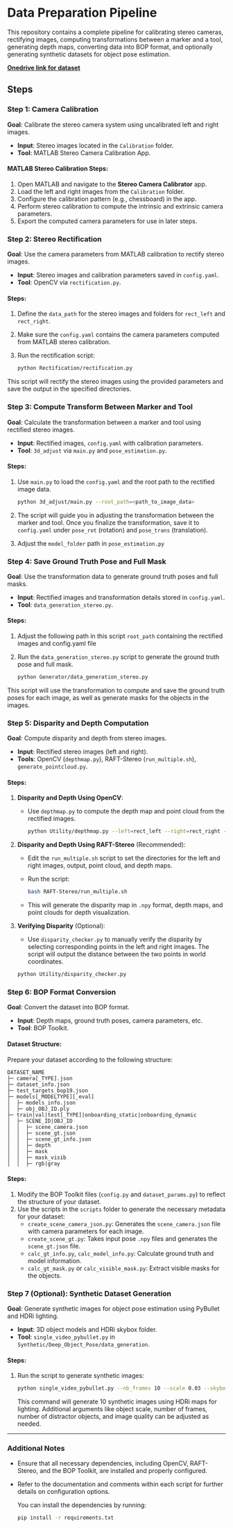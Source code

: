 # Data Preparation Pipeline

This repository contains a complete pipeline for calibrating stereo cameras, rectifying images, computing transformations between a marker and a tool, generating depth maps, converting data into BOP format, and optionally generating synthetic datasets for object pose estimation.

 [**Onedrive link for dataset**](https://imperiallondon-my.sharepoint.com/:f:/r/personal/sg1003_ic_ac_uk/Documents/Student%20Projects/MSc%20Tool%20Pose%20Estimation%20Utsav%20Rai%202024/Code/Data_and_Weights/Dataset?csf=1&web=1&e=lUIUM7)

## Steps

### Step 1: Camera Calibration

**Goal**: Calibrate the stereo camera system using uncalibrated left and right images.

- **Input**: Stereo images located in the `Calibration` folder.
- **Tool**: MATLAB Stereo Camera Calibration App.

#### MATLAB Stereo Calibration Steps:

1. Open MATLAB and navigate to the **Stereo Camera Calibrator** app.
2. Load the left and right images from the `Calibration` folder.
3. Configure the calibration pattern (e.g., chessboard) in the app.
4. Perform stereo calibration to compute the intrinsic and extrinsic camera parameters.
5. Export the computed camera parameters for use in later steps.

### Step 2: Stereo Rectification

**Goal**: Use the camera parameters from MATLAB calibration to rectify stereo images.

- **Input**: Stereo images and calibration parameters saved in `config.yaml`.
- **Tool**: OpenCV via `rectification.py`.

#### Steps:

1. Define the `data_path` for the stereo images and folders for `rect_left` and `rect_right`.
2. Make sure the `config.yaml` contains the camera parameters computed from MATLAB stereo calibration.
3. Run the rectification script:

   ```bash
   python Rectification/rectification.py
   ```

This script will rectify the stereo images using the provided parameters and save the output in the specified directories.

### Step 3: Compute Transform Between Marker and Tool

**Goal**: Calculate the transformation between a marker and tool using rectified stereo images.

- **Input**: Rectified images, `config.yaml` with calibration parameters.
- **Tool**: `3d_adjust` via `main.py` and `pose_estimation.py`.

#### Steps:

1. Use `main.py` to load the `config.yaml` and the root path to the rectified image data.
   
   ```bash
   python 3d_adjust/main.py --root_path=<path_to_image_data>
   ```

2. The script will guide you in adjusting the transformation between the marker and tool. Once you finalize the transformation, save it to `config.yaml` under `pose_rot` (rotation) and `pose_trans` (translation).

3. Adjust the `model_folder` path in `pose_estimation.py`

### Step 4: Save Ground Truth Pose and Full Mask

**Goal**: Use the transformation data to generate ground truth poses and full masks.

- **Input**: Rectified images and transformation details stored in `config.yaml`.
- **Tool**: `data_generation_stereo.py`.

#### Steps:
1. Adjust the following path in this script `root_path` containing the rectified images and config.yaml file
2. Run the `data_generation_stereo.py` script to generate the ground truth pose and full mask.

   ```bash
   python Generator/data_generation_stereo.py 
   ```

This script will use the transformation to compute and save the ground truth poses for each image, as well as generate masks for the objects in the images.

### Step 5: Disparity and Depth Computation

**Goal**: Compute disparity and depth from stereo images.

- **Input**: Rectified stereo images (left and right).
- **Tools**: OpenCV (`depthmap.py`), RAFT-Stereo (`run_multiple.sh`), `generate_pointcloud.py`.

#### Steps:

1. **Disparity and Depth Using OpenCV**:
   - Use `depthmap.py` to compute the depth map and point cloud from the rectified images.
   
     ```bash
     python Utility/depthmap.py --left=rect_left --right=rect_right --config=config.yaml
     ```

2. **Disparity and Depth Using RAFT-Stereo** (Recommended):
   - Edit the `run_multiple.sh` script to set the directories for the left and right images, output, point cloud, and depth maps.
   - Run the script:

     ```bash
     bash RAFT-Stereo/run_multiple.sh
     ```

   - This will generate the disparity map in `.npy` format, depth maps, and point clouds for depth visualization.

3. **Verifying Disparity** (Optional):
   - Use `disparity_checker.py` to manually verify the disparity by selecting corresponding points in the left and right images. The script will output the distance between the two points in world coordinates.

   ```bash
   python Utility/disparity_checker.py
   ```

### Step 6: BOP Format Conversion

**Goal**: Convert the dataset into BOP format.

- **Input**: Depth maps, ground truth poses, camera parameters, etc.
- **Tool**: BOP Toolkit.

#### Dataset Structure:

Prepare your dataset according to the following structure:

```
DATASET_NAME
├─ camera[_TYPE].json
├─ dataset_info.json
├─ test_targets_bop19.json
├─ models[_MODELTYPE][_eval]
│  ├─ models_info.json
│  ├─ obj_OBJ_ID.ply
├─ train|val|test[_TYPE]|onboarding_static|onboarding_dynamic
│  ├─ SCENE_ID|OBJ_ID
│  │  ├─ scene_camera.json
│  │  ├─ scene_gt.json
│  │  ├─ scene_gt_info.json
│  │  ├─ depth
│  │  ├─ mask
│  │  ├─ mask_visib
│  │  ├─ rgb|gray
```

#### Steps:

1. Modify the BOP Toolkit files (`config.py` and `dataset_params.py`) to reflect the structure of your dataset.
2. Use the scripts in the `scripts` folder to generate the necessary metadata for your dataset:
   - `create_scene_camera_json.py`: Generates the `scene_camera.json` file with camera parameters for each image.
   - `create_scene_gt.py`: Takes input pose `.npy` files and generates the `scene_gt.json` file.
   - `calc_gt_info.py`, `calc_model_info.py`: Calculate ground truth and model information.
   - `calc_gt_mask.py` or `calc_visible_mask.py`: Extract visible masks for the objects.

### Step 7 (Optional): Synthetic Dataset Generation

**Goal**: Generate synthetic images for object pose estimation using PyBullet and HDRi lighting.

- **Input**: 3D object models and HDRi skybox folder.
- **Tool**: `single_video_pybullet.py` in `Synthetic/Deep_Object_Pose/data_generation`.

#### Steps:

1. Run the script to generate synthetic images:

   ```bash
   python single_video_pybullet.py --nb_frames 10 --scale 0.03 --skyboxes_folder <path_to_skybox_folder> --path_single_obj <model.obj>
   ```

   This command will generate 10 synthetic images using HDRi maps for lighting. Additional arguments like object scale, number of frames, number of distractor objects, and image quality can be adjusted as needed.

---

### Additional Notes

- Ensure that all necessary dependencies, including OpenCV, RAFT-Stereo, and the BOP Toolkit, are installed and properly configured.
- Refer to the documentation and comments within each script for further details on configuration options.

  You can install the dependencies by running:

  ```bash
  pip install -r requirements.txt
  ```